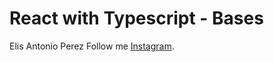 # React with Typescript - Bases

Elis Antonio Perez
Follow me [Instagram](https://www.instagram.com/elisperezmusic).

